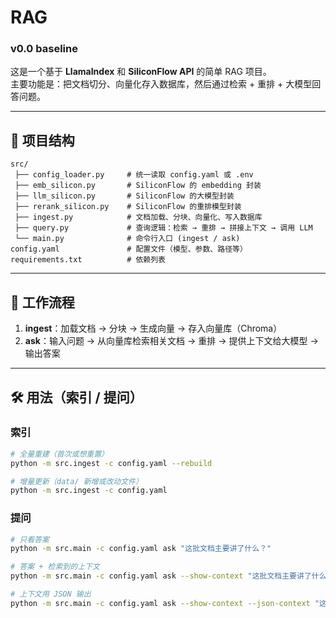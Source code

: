 
# RAG
### v0.0 baseline

这是一个基于 **LlamaIndex** 和 **SiliconFlow API** 的简单 RAG 项目。  
主要功能是：把文档切分、向量化存入数据库，然后通过检索 + 重排 + 大模型回答问题。  

---

## 📂 项目结构

```
src/
 ├── config_loader.py     # 统一读取 config.yaml 或 .env
 ├── emb_silicon.py       # SiliconFlow 的 embedding 封装
 ├── llm_silicon.py       # SiliconFlow 的大模型封装
 ├── rerank_silicon.py    # SiliconFlow 的重排模型封装
 ├── ingest.py            # 文档加载、分块、向量化、写入数据库
 ├── query.py             # 查询逻辑：检索 → 重排 → 拼接上下文 → 调用 LLM
 └── main.py              # 命令行入口 (ingest / ask)
config.yaml               # 配置文件（模型、参数、路径等）
requirements.txt          # 依赖列表
```

---

## 🔧 工作流程

1. **ingest**：加载文档 → 分块 → 生成向量 → 存入向量库（Chroma）  
2. **ask**：输入问题 → 从向量库检索相关文档 → 重排 → 提供上下文给大模型 → 输出答案  

---
## 🛠️ 用法（索引 / 提问）

### 索引
```bash
# 全量重建（首次或想重置）
python -m src.ingest -c config.yaml --rebuild

# 增量更新（data/ 新增或改动文件）
python -m src.ingest -c config.yaml
```

### 提问
```bash
# 只看答案
python -m src.main -c config.yaml ask "这批文档主要讲了什么？"

# 答案 + 检索到的上下文
python -m src.main -c config.yaml ask --show-context "这批文档主要讲了什么？"

# 上下文用 JSON 输出
python -m src.main -c config.yaml ask --show-context --json-context "这批文档主要讲了什么？"
```